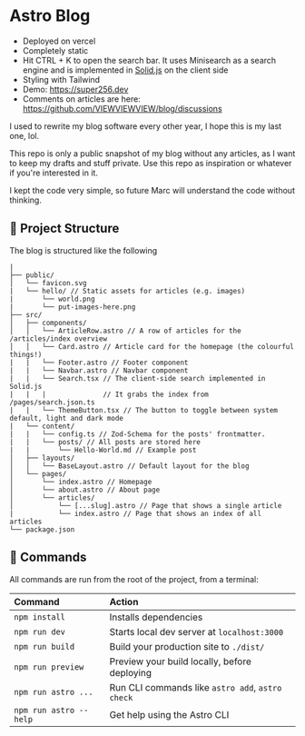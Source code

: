 # Astro Blog

- Deployed on vercel
- Completely static
- Hit CTRL + K to open the search bar. It uses Minisearch as a search engine and is implemented in [Solid.js](https://www.solidjs.com/) on the client side
- Styling with Tailwind
- Demo: https://super256.dev
- Comments on articles are here: https://github.com/VIEWVIEWVIEW/blog/discussions

I used to rewrite my blog software every other year, I hope this is my last one, lol. 

This repo is only a public snapshot of my blog without any articles, as I want to keep my drafts and stuff private. Use this repo as inspiration or whatever if you're interested in it.

I kept the code very simple, so future Marc will understand the code without thinking.

## 🚀 Project Structure

The blog is structured like the following

```
|
├── public/
│   └── favicon.svg
|   └── hello/ // Static assets for articles (e.g. images)
|       └── world.png
|       └── put-images-here.png
├── src/
│   ├── components/
│   │   └── ArticleRow.astro // A row of articles for the /articles/index overview
│   │   └── Card.astro // Article card for the homepage (the colourful things!)
|   |   └── Footer.astro // Footer component
|   |   └── Navbar.astro // Navbar component
|   |   └── Search.tsx // The client-side search implemented in Solid.js
|   |   |              // It grabs the index from /pages/search.json.ts
|   |   └── ThemeButton.tsx // The button to toggle between system default, light and dark mode
|   └── content/ 
|   |   └── config.ts // Zod-Schema for the posts' frontmatter.
|   |   └── posts/ // All posts are stored here
|   |       └── Hello-World.md // Example post
│   ├── layouts/
│   │   └── BaseLayout.astro // Default layout for the blog
│   └── pages/
│       └── index.astro // Homepage
│       └── about.astro // About page
│       └── articles/
│           └── [...slug].astro // Page that shows a single article
|           └── index.astro // Page that shows an index of all articles
└── package.json
```

## 🧞 Commands

All commands are run from the root of the project, from a terminal:

| Command                | Action                                           |
| :--------------------- | :----------------------------------------------- |
| `npm install`          | Installs dependencies                            |
| `npm run dev`          | Starts local dev server at `localhost:3000`      |
| `npm run build`        | Build your production site to `./dist/`          |
| `npm run preview`      | Preview your build locally, before deploying     |
| `npm run astro ...`    | Run CLI commands like `astro add`, `astro check` |
| `npm run astro --help` | Get help using the Astro CLI                     |
